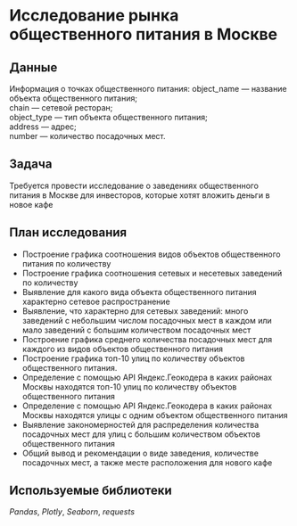# Исследование рынка общественного питания в Москве


## Данные

Информация о точках общественного питания:
object_name — название объекта общественного питания;  
chain — сетевой ресторан;  
object_type — тип объекта общественного питания;  
address — адрес;  
number — количество посадочных мест.

## Задача

Требуется провести исследование о заведениях общественного питания в Москве для инвесторов, которые хотят вложить деньги в новое кафе

## План исследования

- Построение графика соотношения видов объектов общественного питания по количеству
- Построение графика соотношения сетевых и несетевых заведений по количеству
- Выявление для какого вида объекта общественного питания характерно сетевое распространение
- Выявление, что характерно для сетевых заведений: много заведений с небольшим числом посадочных мест в каждом или мало заведений с большим количеством посадочных мест
- Построение графика среднего количества посадочных мест для каждого из видов объектов общественного питания
- Построение графика топ-10 улиц по количеству объектов общественного питания. 
- Определение с помощью API Яндекс.Геокодера в каких районах Москвы находятся топ-10 улиц по количеству объектов общественного питания
- Определение с помощью API Яндекс.Геокодера в каких районах Москвы находятся улицы с одним объектом общественного питания
- Выявление закономерностей для распределения количества посадочных мест для улиц с большим количеством объектов общественного питания
- Общий вывод и рекомендации о виде заведения, количестве посадочных мест, а также месте расположения для нового кафе  

## Используемые библиотеки

*Pandas*, *Plotly*, *Seaborn*, *requests*